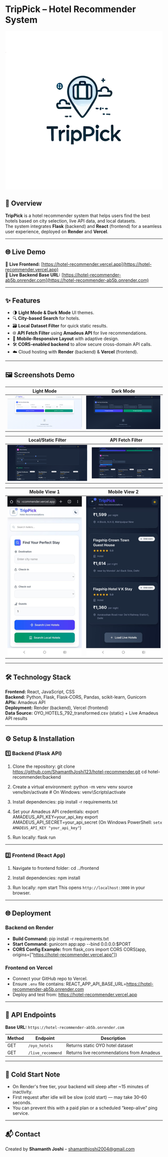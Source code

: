 # TripPick – Hotel Recommender System

![Project Logo](frontend/public/TripPick.png)

## 📌 Overview

**TripPick** is a hotel recommender system that helps users find the best hotels based on city selection, live API data, and local datasets.  
The system integrates **Flask** (backend) and **React** (frontend) for a seamless user experience, deployed on **Render** and **Vercel**.

---

## 🌐 Live Demo

🔗 **Live Frontend:** [https://hotel-recommender.vercel.app](https://hotel-recommender.vercel.app)  
🔗 **Live Backend Base URL:** [https://hotel-recommender-ab5b.onrender.com](https://hotel-recommender-ab5b.onrender.com)

---

## ✨ Features

- 🌗 **Light Mode & Dark Mode** UI themes.
- 🔍 **City-based Search** for hotels.
- 🗃️ **Local Dataset Filter** for quick static results.
- 🌐 **API Fetch Filter** using **Amadeus API** for live recommendations.
- 📱 **Mobile‑Responsive Layout** with adaptive design.
- 🛠️ **CORS-enabled backend** to allow secure cross-domain API calls.
- ☁️ Cloud hosting with **Render** (backend) & **Vercel** (frontend).

---

## 🖼️ Screenshots Demo

| Light Mode                                | Dark Mode                               |
| ----------------------------------------- | --------------------------------------- |
| ![Light Mode](screenshots/light-mode.png) | ![Dark Mode](screenshots/dark-mode.png) |

| Local/Static Filter                           | API Fetch Filter                          |
| --------------------------------------------- | ----------------------------------------- |
| ![Local Filter](screenshots/local-filter.png) | ![API Filter](screenshots/api-filter.png) |

| Mobile View 1                        | Mobile View 2                        |
| ------------------------------------ | ------------------------------------ |
| ![Mobile 1](screenshots/mobile1.jpg) | ![Mobile 2](screenshots/mobile2.jpg) |

---

## 🛠️ Technology Stack

**Frontend:** React, JavaScript, CSS  
**Backend:** Python, Flask, Flask‑CORS, Pandas, scikit-learn, Gunicorn  
**APIs:** Amadeus API  
**Deployment:** Render (backend), Vercel (frontend)  
**Data Source:** OYO_HOTELS_792_transformed.csv (static) + Live Amadeus API results

---

## ⚙️ Setup & Installation

### 1️⃣ Backend (Flask API)

1. Clone the repository:
   git clone https://github.com/ShamanthJoshi123/hotel-recommender.git
   cd hotel-recommender/backend

2. Create a virtual environment:
   python -m venv venv
   source venv/bin/activate # On Windows: venv\Scripts\activate

3. Install dependencies:
   pip install -r requirements.txt

4. Set your Amadeus API credentials:
   export AMADEUS_API_KEY=your_api_key
   export AMADEUS_API_SECRET=your_api_secret
   (On Windows PowerShell: `setx AMADEUS_API_KEY "your_api_key"`)

5. Run locally:
   flask run

---

### 2️⃣ Frontend (React App)

1. Navigate to frontend folder:
   cd ../frontend

2. Install dependencies:
   npm install

3. Run locally:
   npm start
   This opens `http://localhost:3000` in your browser.

---

## 🌐 Deployment

### Backend on Render

- **Build Command:**
  pip install -r requirements.txt
- **Start Command:**
  gunicorn app:app --bind 0.0.0.0:$PORT
- **CORS Config Example:**
  from flask_cors import CORS
  CORS(app, origins=["https://hotel-recommender.vercel.app"])

### Frontend on Vercel

- Connect your GitHub repo to Vercel.
- Ensure `.env` file contains:
  REACT_APP_API_BASE_URL=https://hotel-recommender-ab5b.onrender.com
- Deploy and test from:
  https://hotel-recommender.vercel.app

---

## 📡 API Endpoints

**Base URL:** `https://hotel-recommender-ab5b.onrender.com`

| Method | Endpoint          | Description                               |
| ------ | ----------------- | ----------------------------------------- |
| GET    | `/oyo_hotels`     | Returns static OYO hotel dataset          |
| GET    | `/live_recommend` | Returns live recommendations from Amadeus |

---

## 🧊 Cold Start Note

- On Render's free tier, your backend will sleep after ~15 minutes of inactivity.
- First request after idle will be slow (cold start) — may take 30–60 seconds.
- You can prevent this with a paid plan or a scheduled “keep-alive” ping service.

---

## 📬 Contact

Created by **Shamanth Joshi** – [shamanthjoshi2004@gmail.com](mailto:shamanthjoshi2004@gmail.com)
